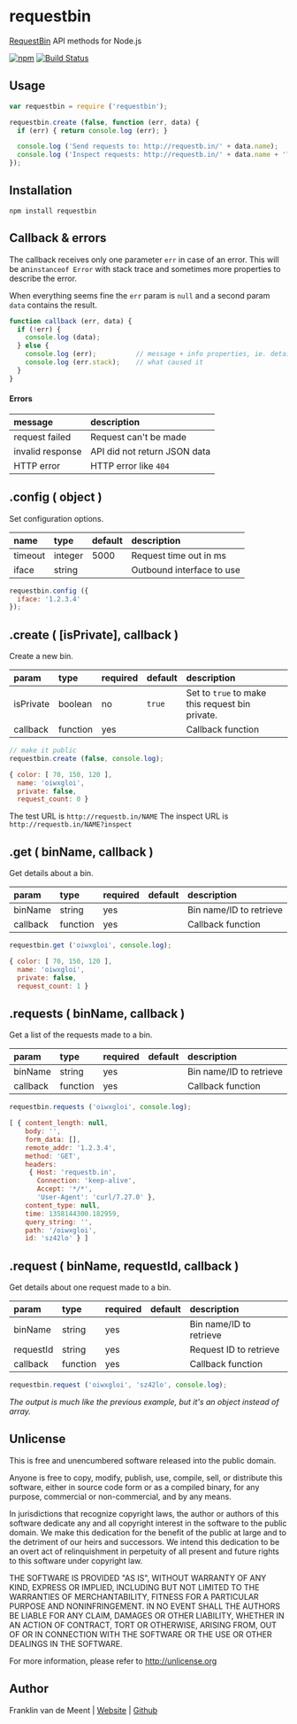 requestbin
==========

[RequestBin](http://requestb.in/) API methods for Node.js

[![npm](https://img.shields.io/npm/v/requestbin.svg?maxAge=3600)](https://github.com/fvdm/nodejs-requestbin/blob/master/CHANGELOG.md)
[![Build Status](https://travis-ci.org/fvdm/nodejs-requestbin.svg?branch=master)](https://travis-ci.org/fvdm/nodejs-requestbin)


Usage
-----

```js
var requestbin = require ('requestbin');

requestbin.create (false, function (err, data) {
  if (err) { return console.log (err); }

  console.log ('Send requests to: http://requestb.in/' + data.name);
  console.log ('Inspect requests: http://requestb.in/' + data.name + '?inspect');
});
```


Installation
------------

`npm install requestbin`


Callback & errors
-----------------

The callback receives only one parameter `err` in case of an error.
This will be an`instanceof Error` with stack trace and sometimes more properties to describe the error.

When everything seems fine the `err` param is `null` and a second param `data` contains the result.

```js
function callback (err, data) {
  if (!err) {
    console.log (data);
  } else {
    console.log (err);          // message + info properties, ie. details
    console.log (err.stack);    // what caused it
  }
}
```

#### Errors

message          | description
:----------------|:----------------------------
request failed   | Request can't be made
invalid response | API did not return JSON data
HTTP error       | HTTP error like `404`


.config ( object )
------------------

Set configuration options.

name    | type    | default | description
:-------|:--------|:--------|:-------------------------
timeout | integer | 5000    | Request time out in ms
iface   | string  |         | Outbound interface to use

```js
requestbin.config ({
  iface: '1.2.3.4'
});
```


.create ( [isPrivate], callback )
---------------------------------

Create a new bin.

param     | type     | required | default | description
:---------|:---------|:---------|:--------|:-----------------
isPrivate | boolean  | no       | `true`  | Set to `true` to make this request bin private.
callback  | function | yes      |         | Callback function

```js
// make it public
requestbin.create (false, console.log);
```

```js
{ color: [ 70, 150, 120 ],
  name: 'oiwxgloi',
  private: false,
  request_count: 0 }
```

The test URL is `http://requestb.in/NAME`
The inspect URL is `http://requestb.in/NAME?inspect`


.get ( binName, callback )
------------------------

Get details about a bin.

param    | type     | required | default | description
:--------|:---------|:---------|:--------|:-----------------------
binName  | string   | yes      |         | Bin name/ID to retrieve
callback | function | yes      |         | Callback function

```js
requestbin.get ('oiwxgloi', console.log);
```

```js
{ color: [ 70, 150, 120 ],
  name: 'oiwxgloi',
  private: false,
  request_count: 1 }
```


.requests ( binName, callback )
-----------------------------

Get a list of the requests made to a bin.

param    | type     | required | default | description
:--------|:---------|:---------|:--------|:-----------------------
binName  | string   | yes      |         | Bin name/ID to retrieve
callback | function | yes      |         | Callback function

```js
requestbin.requests ('oiwxgloi', console.log);
```

```js
[ { content_length: null,
    body: '',
    form_data: [],
    remote_addr: '1.2.3.4',
    method: 'GET',
    headers: 
     { Host: 'requestb.in',
       Connection: 'keep-alive',
       Accept: '*/*',
       'User-Agent': 'curl/7.27.0' },
    content_type: null,
    time: 1358144300.182959,
    query_string: '',
    path: '/oiwxgloi',
    id: 'sz42lo' } ]
```


.request ( binName, requestId, callback )
---------------------------------------

Get details about one request made to a bin.

param     | type     | required | default | description
:---------|:---------|:---------|:--------|:-----------------------
binName   | string   | yes      |         | Bin name/ID to retrieve
requestId | string   | yes      |         | Request ID to retrieve
callback  | function | yes      |         | Callback function

```js
requestbin.request ('oiwxgloi', 'sz42lo', console.log);
```

_The output is much like the previous example, but it's an object instead of array._


Unlicense
---------

This is free and unencumbered software released into the public domain.

Anyone is free to copy, modify, publish, use, compile, sell, or
distribute this software, either in source code form or as a compiled
binary, for any purpose, commercial or non-commercial, and by any
means.

In jurisdictions that recognize copyright laws, the author or authors
of this software dedicate any and all copyright interest in the
software to the public domain. We make this dedication for the benefit
of the public at large and to the detriment of our heirs and
successors. We intend this dedication to be an overt act of
relinquishment in perpetuity of all present and future rights to this
software under copyright law.

THE SOFTWARE IS PROVIDED "AS IS", WITHOUT WARRANTY OF ANY KIND,
EXPRESS OR IMPLIED, INCLUDING BUT NOT LIMITED TO THE WARRANTIES OF
MERCHANTABILITY, FITNESS FOR A PARTICULAR PURPOSE AND NONINFRINGEMENT.
IN NO EVENT SHALL THE AUTHORS BE LIABLE FOR ANY CLAIM, DAMAGES OR
OTHER LIABILITY, WHETHER IN AN ACTION OF CONTRACT, TORT OR OTHERWISE,
ARISING FROM, OUT OF OR IN CONNECTION WITH THE SOFTWARE OR THE USE OR
OTHER DEALINGS IN THE SOFTWARE.

For more information, please refer to <http://unlicense.org>


Author
------

Franklin van de Meent
| [Website](https://frankl.in)
| [Github](https://github.com/fvdm)
